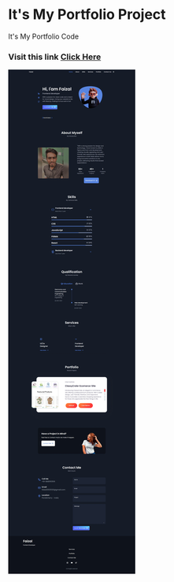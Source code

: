# It's My Portfolio Project
It's My Portfolio Code
<h3>Visit this link <a href="https://faizaldev.netlify.app/">Click Here</a></h3>
<img src="./preview/laptop view.jpeg">
